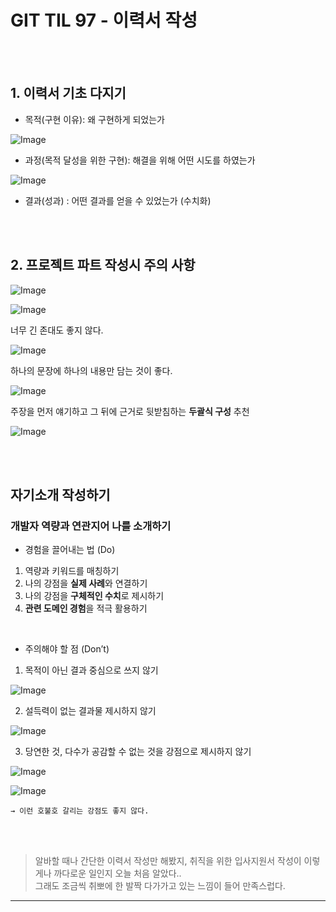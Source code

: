 # GIT TIL 97 - 이력서 작성

<br><br>

## 1. 이력서 기초 다지기

- 목적(구현 이유): 왜 구현하게 되었는가

![Image](https://github.com/user-attachments/assets/db60f152-8686-4a96-b44b-822ea5dddfe7)

- 과정(목적 달성을 위한 구현): 해결을 위해 어떤 시도를 하였는가

![Image](https://github.com/user-attachments/assets/37ced071-83bd-4d2a-b8da-0bfa43e6a1cc)

- 결과(성과) : 어떤 결과를 얻을 수 있었는가 (수치화)

<br><br>

## 2. 프로젝트 파트 작성시 주의 사항


![Image](https://github.com/user-attachments/assets/e5b759e5-a3ee-4166-9a10-6c12d599cb7c)

![Image](https://github.com/user-attachments/assets/11c7f419-2a6d-4535-9da1-1e538e361a01)

너무 긴  존대도 좋지 않다.

![Image](https://github.com/user-attachments/assets/575c54bb-8d90-4925-9bbc-e899927a0789)

하나의 문장에 하나의 내용만 담는 것이 좋다.

![Image](https://github.com/user-attachments/assets/ff4b0dae-8aac-4eda-a107-599f26fd165b)

주장을 먼저 얘기하고 그 뒤에 근거로 뒷받침하는 **두괄식 구성** 추천

![Image](https://github.com/user-attachments/assets/9eea30f8-f63e-4919-bfd5-1828fdad06bd)

<br><br>

## 자기소개 작성하기

### 개발자 역량과 연관지어 나를 소개하기

- 경험을 끌어내는 법 (Do)
1. 역량과 키워드를 매칭하기
2. 나의 강점을 **실제 사례**와 연결하기
3. 나의 강점을 **구체적인 수치**로 제시하기
4. **관련 도메인 경험**을 적극 활용하기
   
<br>

- 주의해야 할 점 (Don’t)

1. 목적이 아닌 결과 중심으로 쓰지 않기

![Image](https://github.com/user-attachments/assets/2b868902-1977-4f38-ab0e-1c46d7e00ef8)
    
2. 설득력이 없는 결과물 제시하지 않기

![Image](https://github.com/user-attachments/assets/678b645d-fc24-46b8-adb1-994184f54d4c)
    
3. 당연한 것, 다수가 공감할 수 없는 것을 강점으로 제시하지 않기

![Image](https://github.com/user-attachments/assets/0ec7c0df-0821-420c-b530-9ce01772c634)

![Image](https://github.com/user-attachments/assets/d5de54ed-baf6-4dc3-9ed2-8103d1bd7682)

    → 이런 호불호 갈리는 강점도 좋지 않다.

<br><br>



> 알바할 때나 간단한 이력서 작성만 해봤지, 취직을 위한 입사지원서 작성이 이렇게나 까다로운 일인지 오늘 처음 알았다.. <br>
> 그래도 조금씩 취뽀에 한 발짝 다가가고 있는 느낌이 들어 만족스럽다.


---

<br><br>